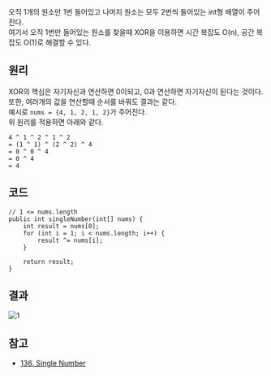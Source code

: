 오직 1개의 원소만 1번 들어있고 나머지 원소는 모두 2번씩 들어있는 int형 배열이 주어진다.   
여기서 오직 1번만 들어있는 원소를 찾을때 XOR을 이용하면 시간 복잡도 O(n), 공간 복잡도 O(1)로 해결할 수 있다.   

## 원리
XOR의 핵심은 자기자신과 연산하면 0이되고, 0과 연산하면 자기자신이 된다는 것이다.   
또한, 여러개의 값을 연산할때 순서를 바꿔도 결과는 같다.   
예시로 ```nums = {4, 1, 2, 1, 2}```가 주어진다.   
위 원리를 적용하면 아래와 같다.   
```
4 ^ 1 ^ 2 ^ 1 ^ 2
= (1 ^ 1) ^ (2 ^ 2) ^ 4
= 0 ^ 0 ^ 4
= 0 ^ 4
= 4
```

## 코드
```
// 1 <= nums.length
public int singleNumber(int[] nums) {
    int result = nums[0];
    for (int i = 1; i < nums.length; i++) {
        result ^= nums[i];
    }

    return result;
}
```

## 결과
![1]()

## 참고
* [136. Single Number](https://leetcode.com/problems/single-number/)